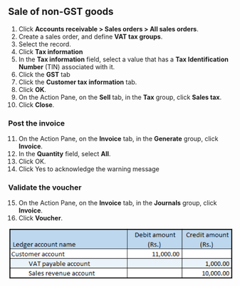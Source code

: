 
## Sale of non-GST goods

1. Click **Accounts receivable > Sales orders > All sales orders**.
2. Create a sales order, and define **VAT tax groups**.
3. Select the record.
4. Click **Tax information**
5. In the **Tax information** field, select a value that has a **Tax Identification Number** (TIN) associated with it.
6. Click the **GST** tab
7. Click the **Customer tax information** tab.
8. Click **OK**.
9. On the Action Pane, on the **Sell** tab, in the **Tax** group, click **Sales tax**.
10. Click **Close**.

### Post the invoice

11. On the Action Pane, on the **Invoice** tab, in the **Generate** group, click **Invoice**.
12. In the **Quantity** field, select **All**.
13. Click OK.
14. Click Yes to acknowledge the warning message

### Validate the voucher

15. On the Action Pane, on the **Invoice** tab, in the **Journals** group, click **Invoice**.
16. Click **Voucher**.

![](media/GST-Whitepaper/Annotation-2019-05-20-150809.png)



